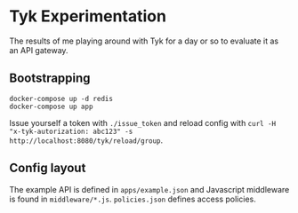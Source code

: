 # Tyk Experimentation

The results of me playing around with Tyk for a day or so
to evaluate it as an API gateway.

## Bootstrapping

```
docker-compose up -d redis
docker-compose up app
```

Issue yourself a token with `./issue_token` and reload config
with `curl -H "x-tyk-autorization: abc123" -s http://localhost:8080/tyk/reload/group`.

## Config layout

The example API is defined in `apps/example.json` and Javascript middleware is
found in `middleware/*.js`. `policies.json` defines access policies.
